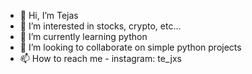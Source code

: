 - 👋 Hi, I’m Tejas
- 👀 I’m interested in stocks, crypto, etc...
- 🌱 I’m currently learning python
- 💞️ I’m looking to collaborate on simple python projects
- 📫 How to reach me - instagram: te_jxs

<!---
Tejas12406/Tejas12406 is a ✨ special ✨ repository because its `README.md` (this file) appears on your GitHub profile.
You can click the Preview link to take a look at your changes.
--->
